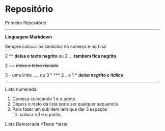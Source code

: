 # Repositório
 Primeiro Repositório
 ***

**Linguagem Markdown**

Sempre colocar os simbolos no começo e no final 

2 **  **deixa o texto negrito**
ou
2 __ __tambem fica negrito__

2 ~~ ~~deixa o tetxo riscado~~

3 - uma linha ___ ou 3 * ***
2 _ e 1 * __*deixa negrito e italico*__
___
Lista numerada:
1. Começa colocando 1 e o ponto. 
5. Depois o resto da lista pode ser qualquer sequencia
6. Para fazer um sub item tem que dar 3 espaços 
   1. coloca o 1 e o ponto.
  

Lista Demarcada
*Teste
   *teste
  





 
